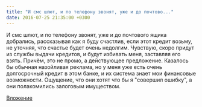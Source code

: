 ```yaml
---
title: "И смс шлют, и по телефону звонят, уже и до почтово..."
date: 2016-07-25 21:35:00 +0300
---
```


И смс шлют, и по телефону звонят, уже и до почтового ящика добрались, рассказывая как я буду счастлив, если этот кредит возьму, не уточняя, что счастье будет очень недолгим. Чувствую, скоро придут из службы выдачи кредитов, и будут избивать меня, заставляя его взять. Причём, это не промо, а действующее предложение.
Казалось бы обычная назойливая реклама, но у меня уже есть очень долгосрочный кредит в этом банке, и их система знает мои финансовые возможности. Ощущение, что они хотят что бы я "совершил ошибку", а они полакомились залоговым имуществом.

[Вложение](/assets/vk_photos/1/7gSkMYM9EiM.jpg)
